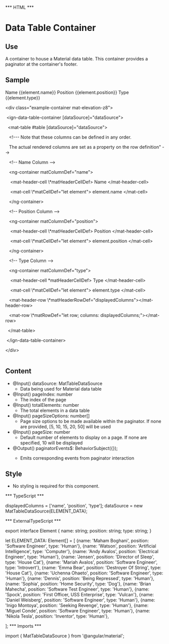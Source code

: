 *** HTML ***

# Data Table Container

## Use
A container to house a Material data table. This container provides a paginator at the container's footer.

## Sample
<mat-tab-group>
    <mat-tab label="Component Sample">
        <div class="tab-height">
                <div class="example-container mat-elevation-z8">
                    <ign-data-table-container [dataSource]="dataSource">
                        <mat-table #table [dataSource]="dataSource">
                          <!--- Note that these columns can be defined in any order.
                                The actual rendered columns are set as a property on the row definition" -->
                            <!-- Name Column -->
                           <ng-container matColumnDef="name">
                            <mat-header-cell \*matHeaderCellDef> Name </mat-header-cell>
                            <mat-cell \*matCellDef="let element"> {{element.name}} </mat-cell>
                           </ng-container>             
                          <!-- Position Column -->
                          <ng-container matColumnDef="position">
                            <mat-header-cell \*matHeaderCellDef> Position </mat-header-cell>
                            <mat-cell \*matCellDef="let element"> {{element.position}} </mat-cell>
                          </ng-container>              
                          <!-- Type Column -->
                          <ng-container matColumnDef="type">
                            <mat-header-cell \*matHeaderCellDef> Type </mat-header-cell>
                            <mat-cell \*matCellDef="let element"> {{element.type}} </mat-cell>
                          </ng-container>
                          <mat-header-row \*matHeaderRowDef="displayedColumns"></mat-header-row>
                          <mat-row \*matRowDef="let row; columns: displayedColumns;"></mat-row>
                        </mat-table>
                        </ign-data-table-container>
                      </div>
        </div></mat-tab>
    <mat-tab label="HTML"><div class="tab-height">
        <table style="width:100%">
            <p>&lt;div class="example-container mat-elevation-z8"&gt; </p>
            <p>&nbsp;&lt;ign-data-table-container [dataSource]="dataSource"&gt;</p>
            <p>&nbsp;&nbsp;&lt;mat-table #table [dataSource]="dataSource"&gt;</p>
            <p>&nbsp;&nbsp; &lt;!--- Note that these columns can be defined in any order.</p>
            <p>&nbsp;&nbsp; The actual rendered columns are set as a property on the row definition" --&gt;</p>
            <p>&nbsp;&nbsp; &lt;!-- Name Column --&gt;</p>
            <p>&nbsp;&nbsp; &lt;ng-container matColumnDef="name"&gt;</p>
            <p>&nbsp;&nbsp;&nbsp;&nbsp;&lt;mat-header-cell \*matHeaderCellDef&gt; Name &lt;/mat-header-cell&gt;</p>
            <p>&nbsp;&nbsp;&nbsp;&nbsp;&lt;mat-cell \*matCellDef="let element"&gt; element.name &lt;/mat-cell&gt;</p>
            <p>&nbsp;&nbsp; &lt;/ng-container&gt;</p>
            <p>&nbsp;&nbsp; &lt;!-- Position Column --&gt;</p>
            <p>&nbsp;&nbsp; &lt;ng-container matColumnDef="position"&gt;</p>
            <p>&nbsp;&nbsp;&nbsp;&nbsp;&lt;mat-header-cell \*matHeaderCellDef&gt; Position &lt;/mat-header-cell&gt;</p>
            <p>&nbsp;&nbsp;&nbsp;&nbsp;&lt;mat-cell \*matCellDef="let element"&gt; element.position &lt;/mat-cell&gt;</p>
            <p>&nbsp;&nbsp; &lt;/ng-container&gt;</p>
            <p>&nbsp;&nbsp; &lt;!-- Type Column --&gt;</p>
            <p>&nbsp;&nbsp; &lt;ng-container matColumnDef="type"&gt;</p>
            <p>&nbsp;&nbsp;&nbsp;&nbsp;&lt;mat-header-cell *matHeaderCellDef&gt; Type &lt;/mat-header-cell&gt;</p>
            <p>&nbsp;&nbsp;&nbsp;&nbsp;&lt;mat-cell \*matCellDef="let element"&gt; element.type &lt;/mat-cell&gt;</p>
            <p>&nbsp;&nbsp; &lt;mat-header-row \*matHeaderRowDef="displayedColumns"&gt;&lt;/mat-header-row&gt;</p>
            <p>&nbsp;&nbsp; &lt;mat-row \*matRowDef="let row; columns: displayedColumns;"&gt;&lt;/mat-row&gt;</p>
            <p>&nbsp;&nbsp;&lt;/mat-table&gt;</p>
            <p>&nbsp;&lt;/ign-data-table-container&gt;</p>
            <p>&lt;/div&gt;</p> 
        </table>
    </div></mat-tab>
</mat-tab-group>

## Content
* @Input() dataSource: MatTableDataSource 
    * Data being used for Material data table
* @Input() pageIndex: number                
    *  The index of the page 
* @Input() totalElements: number               
    * The total elements in a data table 
* @Input() pageSizeOptions: number[]            
    * Page size options to be made available within the paginator. 
    If none are provided, [5, 10, 15, 20, 50] will be used 
* @Input() pageSize: number                    
    * Default number of elements to display on a page. If none are specified, 10 will be displayed
* @Output() paginatorEvents$: BehaviorSubject<any>({});
  * Emits corresponding events from paginator interaction

## Style
* No styling is required for this component.

*** TypeScript *** 

 displayedColumns = ['name', 'position', 'type'];
 dataSource = new MatTableDataSource<Element>(ELEMENT_DATA);

*** ExternalTypeScript ***

export interface Element {
    name: string;
    position: string;
    type: string;
}

let ELEMENT_DATA: Element[] = [
    {name: 'Maham Boghani', position: 'Software Engineer', type: 'Human'},
    {name: 'Watson', position: 'Artificial Intelligence', type: 'Computer'},
    {name: 'Andy Avalos', position: 'Electrical Engineer', type: 'Human'},
    {name: 'Jensen', position: 'Director of Sleep', type: 'House Cat'},
    {name: 'Mariah Avalos', position: 'Software Engineer', type: 'Introvert'},
    {name: 'Emma Bear', position: 'Destroyer Of String', type: 'House Cat'},
    {name: 'Uchenna Ohaeto', position: 'Software Engineer', type: 'Human'},
    {name: 'Dennis', position: 'Being Repressed', type: 'Human'},
    {name: 'Sophia', position: 'Home Security', type: 'Dog'},
    {name: 'Brian Mahecha', position: 'Software Test Engineer', type: 'Human'},
    {name: 'Spock', position: 'First Officer, USS Enterprise', type: 'Vulcan'},
    {name: 'Daniel Weisberg', position: 'Software Engineer', type: 'Human'},
    {name: 'Inigo Montoya', position: 'Seeking Revenge', type: 'Human'},
    {name: 'Miguel Conde', position: 'Software Engineer', type: 'Human'},
    {name: 'Nikola Tesla', position: 'Inventor', type: 'Human'},
  
];
*** Imports ***

import { MatTableDataSource } from '@angular/material';